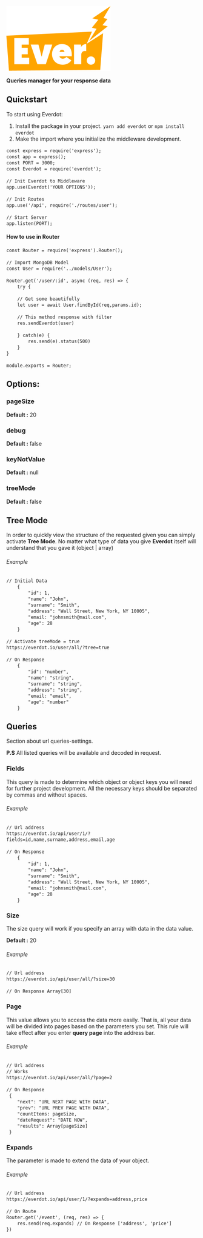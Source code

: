 ![Everdot](./everdot.png)

**Queries manager for your response data**

## Quickstart

To start using Everdot:

1. Install the package in your project. `yarn add everdot` or `npm install everdot`
2. Make the import where you initialize the middleware development.

```
const express = require('express');
const app = express();
const PORT = 3000;
const Everdot = require('everdot');

// Init Everdot to Middleware
app.use(Everdot('YOUR OPTIONS'));

// Init Routes
app.use('/api', require('./routes/user');

// Start Server
app.listen(PORT);
```

#### How to use in Router

```
const Router = require('express').Router();

// Import MongoDB Model
const User = require('../models/User');

Router.get('/user/:id', async (req, res) => {
    try {
    
    // Get some beautifully
    let user = await User.findById(req,params.id);

    // This method response with filter
    res.sendEverdot(user)

    } catch(e) {
        res.send(e).status(500)
    }
}

module.exports = Router;
```

## Options:

### pageSize

**Default :** 20

### debug

**Default :** false

### keyNotValue

**Default :** null

### treeMode

**Default :** false

## Tree Mode

In order to quickly view the structure of the requested given you can simply activate **Tree Mode**. No matter what type of data you give **Everdot** itself will understand that you gave it (object | array)

###### Example

```
// Initial Data
    {
        "id": 1,
        "name": "John",
        "surname": "Smith",
        "address": "Wall Street, New York, NY 10005",
        "email: "johnsmith@mail.com",
        "age": 28
    }

// Activate treeMode = true
https://everdot.io/user/all/?tree=true

// On Response
    {
        "id": "number",
        "name": "string",
        "surname": "string",
        "address": "string",
        "email: "email",
        "age": "number"
    }
```

## Queries

Section about url queries-settings.

**P.S**
All listed queries will be available and decoded in request.

### Fields

This query is made to determine which object or object keys you will need for further project development. All the necessary keys should be separated by commas and without spaces.

###### Example

```
// Url address
https://everdot.io/api/user/1/?fields=id,name,surname,address,email,age

// On Response
    {
        "id": 1,
        "name": "John",
        "surname": "Smith",
        "address": "Wall Street, New York, NY 10005",
        "email: "johnsmith@mail.com",
        "age": 28
    }
```

### Size

The size query will work if you specify an array with data in the data value.

**Default :** 20

###### Example

```
// Url address
https://everdot.io/api/user/all/?size=30

// On Response Array[30]
```

### Page

This value allows you to access the data more easily. That is, all your data will be divided into pages based on the parameters you set. This rule will take effect after you enter **query page** into the address bar.

###### Example

```
// Url address
// Works
https://everdot.io/api/user/all/?page=2

// On Response
 {
    "next": "URL NEXT PAGE WITH DATA",
    "prev": "URL PREV PAGE WITH DATA",
    "countItems: pageSize,
    "dateRequest": "DATE NOW",
    "results": Array[pageSize]
 }
```

### Expands

The parameter is made to extend the data of your object.

###### Example

```
// Url address
https://everdot.io/api/user/1/?expands=address,price

// On Route
Router.get('/event', (req, res) => {
    res.send(req.expands) // On Response ['address', 'price']
})
```
